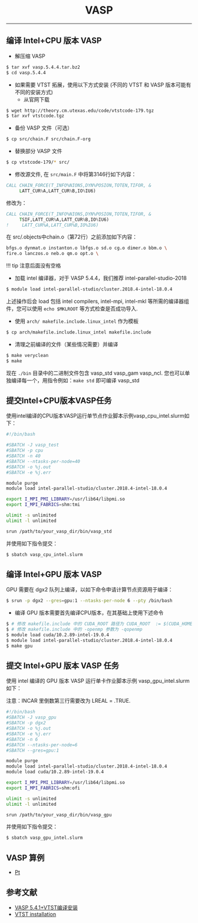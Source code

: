 # <center>VASP<center/>

-------
## 编译 Intel+CPU 版本 VASP

- 解压缩 VASP
```bash
$ tar xvf vasp.5.4.4.tar.bz2
$ cd vasp.5.4.4
```
- 如果需要 VTST 拓展，使用以下方式安装 (不同的 VTST 和 VASP 版本可能有不同的安装方式)
  - 从官网下载
```bash
$ wget http://theory.cm.utexas.edu/code/vtstcode-179.tgz
$ tar xvf vtstcode.tgz
```
  - 备份 VASP 文件（可选）
```bash
$ cp src/chain.F src/chain.F-org
```
  - 替换部分 VASP 文件
```bash
$ cp vtstcode-179/* src/
```
  - 修改源文件, 在 `src/main.F` 中将第3146行如下内容：
```fortran
CALL CHAIN_FORCE(T_INFO%NIONS,DYN%POSION,TOTEN,TIFOR, &
     LATT_CUR%A,LATT_CUR%B,IO%IU6)
```
修改为：
```fortran
CALL CHAIN_FORCE(T_INFO%NIONS,DYN%POSION,TOTEN,TIFOR, &
     TSIF,LATT_CUR%A,LATT_CUR%B,IO%IU6)
!     LATT_CUR%A,LATT_CUR%B,IO%IU6)
```
在 src/.objects中chain.o（第72行）之前添加如下内容：
```bash
bfgs.o dynmat.o instanton.o lbfgs.o sd.o cg.o dimer.o bbm.o \
fire.o lanczos.o neb.o qm.o opt.o \
```

!!! tip
    注意后面没有空格

- 加载 intel 编译器，对于 VASP 5.4.4，我们推荐 intel-parallel-studio-2018
```bash
$ module load intel-parallel-studio/cluster.2018.4-intel-18.0.4
```
上述操作后会 load 包括 intel compilers, intel-mpi, intel-mkl 等所需的编译器组件，您可以使用 ``echo $MKLROOT`` 等方式检查是否成功导入.

- 使用 `arch/ makefile.include.linux_intel` 作为模板
```bash
$ cp arch/makefile.include.linux_intel makefile.include
```

- 清理之前编译的文件（某些情况需要）并编译
```bash
$ make veryclean
$ make
```
现在 `./bin` 目录中的二进制文件包含 vasp_std vasp_gam vasp_ncl. 您也可以单独编译每一个，用指令例如：`make std` 即可编译 vasp_std

## 提交Intel+CPU版本VASP任务

使用intel编译的CPU版本VASP运行单节点作业脚本示例vasp_cpu_intel.slurm如下：

```bash
#!/bin/bash

#SBATCH -J vasp_test
#SBATCH -p cpu
#SBATCH -n 40
#SBATCH --ntasks-per-node=40
#SBATCH -o %j.out
#SBATCH -e %j.err

module purge
module load intel-parallel-studio/cluster.2018.4-intel-18.0.4

export I_MPI_PMI_LIBRARY=/usr/lib64/libpmi.so
export I_MPI_FABRICS=shm:tmi

ulimit -s unlimited
ulimit -l unlimited

srun /path/to/your_vasp_dir/bin/vasp_std
```

并使用如下指令提交：

```bash
$ sbatch vasp_cpu_intel.slurm
```

## 编译 Intel+GPU 版本 VASP

GPU 需要在 dgx2 队列上编译，以如下命令申请计算节点资源用于编译：
```bash
$ srun -p dgx2 --gres=gpu:1 --ntasks-per-node 6 --pty /bin/bash
```

- 编译 GPU 版本需要首先编译CPU版本，在其基础上使用下述命令

```bash
$ # 修改 makefile.include 中的 CUDA_ROOT 路径为 CUDA_ROOT  := $(CUDA_HOME)
$ # 修改 makefile.include 中的 -openmp 参数为 -qopenmp
$ module load cuda/10.2.89-intel-19.0.4
$ module load intel-parallel-studio/cluster.2018.4-intel-18.0.4
$ make gpu
```

## 提交 Intel+GPU 版本 VASP 任务

使用 intel 编译的 GPU 版本 VASP 运行单卡作业脚本示例 vasp_gpu_intel.slurm 如下：

注意：INCAR 里倒数第三行需要改为 LREAL = .TRUE.

```bash
#!/bin/bash
#SBATCH -J vasp_gpu
#SBATCH -p dgx2
#SBATCH -o %j.out
#SBATCH -e %j.err
#SBATCH -n 6
#SBATCH --ntasks-per-node=6
#SBATCH --gres=gpu:1

module purge
module load intel-parallel-studio/cluster.2018.4-intel-18.0.4
module load cuda/10.2.89-intel-19.0.4

export I_MPI_PMI_LIBRARY=/usr/lib64/libpmi.so
export I_MPI_FABRICS=shm:ofi

ulimit -s unlimited
ulimit -l unlimited

srun /path/to/your_vasp_dir/bin/vasp_gpu
```

并使用如下指令提交：

```bash
$ sbatch vasp_gpu_intel.slurm
```

## VASP 算例
- [Pt](https://hpc.sjtu.edu.cn/Item/docs/mp-126_Pt.tar.gz)


## 参考文献

- [VASP 5.4.1+VTST编译安装](http://hmli.ustc.edu.cn/doc/app/vasp.5.4.1-vtst.htm)
- [VTST installation](http://theory.cm.utexas.edu/vtsttools/installation.html)
